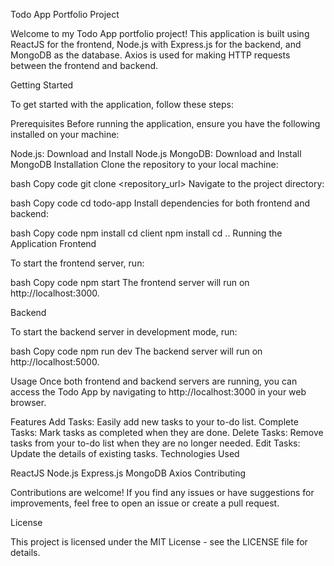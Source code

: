 Todo App Portfolio Project

Welcome to my Todo App portfolio project! This application is built using ReactJS for the frontend, Node.js with Express.js for the backend, and MongoDB as the database. Axios is used for making HTTP requests between the frontend and backend.

Getting Started

To get started with the application, follow these steps:

Prerequisites
Before running the application, ensure you have the following installed on your machine:

Node.js: Download and Install Node.js
MongoDB: Download and Install MongoDB
Installation
Clone the repository to your local machine:

bash
Copy code
git clone <repository_url>
Navigate to the project directory:

bash
Copy code
cd todo-app
Install dependencies for both frontend and backend:

bash
Copy code
npm install
cd client
npm install
cd ..
Running the Application
Frontend

To start the frontend server, run:

bash
Copy code
npm start
The frontend server will run on http://localhost:3000.

Backend

To start the backend server in development mode, run:

bash
Copy code
npm run dev
The backend server will run on http://localhost:5000.

Usage
Once both frontend and backend servers are running, you can access the Todo App by navigating to http://localhost:3000 in your web browser.

Features
Add Tasks: Easily add new tasks to your to-do list.
Complete Tasks: Mark tasks as completed when they are done.
Delete Tasks: Remove tasks from your to-do list when they are no longer needed.
Edit Tasks: Update the details of existing tasks.
Technologies Used

ReactJS
Node.js
Express.js
MongoDB
Axios
Contributing

Contributions are welcome! If you find any issues or have suggestions for improvements, feel free to open an issue or create a pull request.

License

This project is licensed under the MIT License - see the LICENSE file for details.

